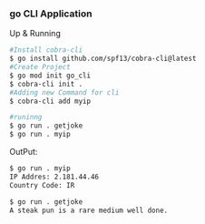 ### go CLI Application

Up & Running
```sh
#Install cobra-cli
$ go install github.com/spf13/cobra-cli@latest
#Create Project
$ go mod init go_cli
$ cobra-cli init .
#Adding new Command for cli
$ cobra-cli add myip

#runinng
$ go run . getjoke
$ go run . myip
```

OutPut:
```sh
$ go run . myip   
IP Addres: 2.181.44.46
Country Code: IR

$ go run . getjoke
A steak pun is a rare medium well done.
```